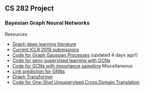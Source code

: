 ## CS 282 Project 
### Bayesian Graph Neural Networks
Resources
* [Graph deep learning literature](https://github.com/naganandy/graph-based-deep-learning-literature/tree/master/conference-journal-articles)
* [Current ICLR 2019 submissions](https://github.com/naganandy/graph-based-deep-learning-literature/tree/master/miscellaneous)
* [Code for Graph Gaussian Processes](https://github.com/yincheng/GGP) (updated 4 days ago!)
* [Code for semi-supervised learning with GCNs](https://github.com/tkipf/pygcn)
* [Code for GCNs with importance sampling](https://github.com/matenure/FastGCN)
Miscellaneous
* [Link prediction for GNNs](https://github.com/muhanzhang/SEAL)
* [Graph Transformer](https://openreview.net/forum?id=HJei-2RcK7)
* [Code for One-Shot Unsupervised Cross Domain Translation](https://github.com/sagiebenaim/OneShotTranslation)
